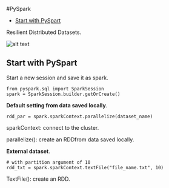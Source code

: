 #PySpark
- [Start with PySpart](#Start-with-PySpart)

Resilient Distributed Datasets.

![alt text](https://github.com/LamPhuocGiau/Data_Engineer/blob/submain/Theories/Images/Resilient-distributed-datasets.png)

## Start with PySpart

Start a new session and save it as spark.

```
from pyspark.sql import SparkSession
spark = SparkSession.builder.getOrCreate()
```

**Default setting from data saved locally**.

```
rdd_par = spark.sparkContext.parallelize(dataset_name)

```
sparkContext: connect to the cluster.

parallelize(): create an RDDfrom data saved locally.

**External dataset**.

```
# with partition argument of 10
rdd_txt = spark.sparkContext.textFile("file_name.txt", 10)
```
TextFile(): create an RDD.
